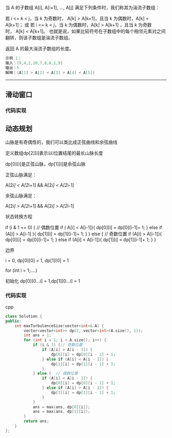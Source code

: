 当 A 的子数组 A[i], A[i+1], ..., A[j] 满足下列条件时，我们称其为湍流子数组：

若 i <= k < j，当 k 为奇数时， A[k] > A[k+1]，且当 k 为偶数时，A[k] < A[k+1]；
或 若 i <= k < j，当 k 为偶数时，A[k] > A[k+1] ，且当 k 为奇数时， A[k] < A[k+1]。
也就是说，如果比较符号在子数组中的每个相邻元素对之间翻转，则该子数组是湍流子数组。

返回 A 的最大湍流子数组的长度。

```cpp
示例 1：
输入：[9,4,2,10,7,8,8,1,9]
输出：5
解释：(A[1] > A[2] < A[3] > A[4] < A[5])
```

---


## 滑动窗口

### 代码实现


## 动态规划

山脉是有奇偶性的，我们可以类比成正弦曲线和余弦曲线

定义数组dp[2][i]表示以i位置结尾的最长山脉长度

dp[0][i]是正弦山脉，dp[1][i]是余弦山脉

正弦山脉满足：

A[2*i] < A[2*i+1] && A[2*i] < A[2*i-1]

余弦山脉满足：

A[2*i] > A[2*i+1] && A[2*i] > A[2*i-1]

状态转换方程

if (i & 1 == 0) { // 偶数位置
    if (  A[i] < A[i-1]){
        dp[0][i] = dp[0][i-1]+ 1;
    } else if (A[i] > A[i-1] ){
        dp[1][i] = dp[1][i-1]+ 1;
    }
} else { // 奇数位置
    if (A[i] > A[i-1]){
        dp[0][i] = dp[0][i-1]+ 1;
    } else if (A[i] < A[i-1]){
        dp[1][i] = dp[1][i-1]+ 1;
    }
}

边界

i = 0, dp[0][0] = 1, dp[1][0] = 1

for (int i = 1;....)

初始化 dp[0][0...i] = 1,dp[1][0...i] = 1

### 代码实现

cpp

```cpp
class Solution {
public:
    int maxTurbulenceSize(vector<int>& A) {
        vector<vector<int>> dp(2, vector<int>(A.size(), 1));
        int ans = 1;
        for (int i = 1; i < A.size(); i++) {
            if (i & 1) {// 奇数位置
                if (A[i] > A[i - 1]) {
                    dp[0][i] = dp[0][i - 1] + 1;
                } else if (A[i] < A[i - 1]) {
                    dp[1][i] = dp[1][i - 1] + 1;
                }
            } else {  // 偶数位置
                if (A[i] < A[i - 1]) {
                    dp[0][i] = dp[0][i - 1] + 1;
                } else if (A[i] > A[i - 1]) {
                    dp[1][i] = dp[1][i - 1] + 1;
                }
            }
            ans = max(ans, dp[0][i]);
            ans = max(ans, dp[1][i]);
        }
        return ans;
    }
};
```
